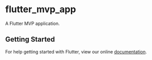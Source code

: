 # flutter_mvp_app

A Flutter  MVP application.

## Getting Started

For help getting started with Flutter, view our online
[documentation](https://flutter.io/).
